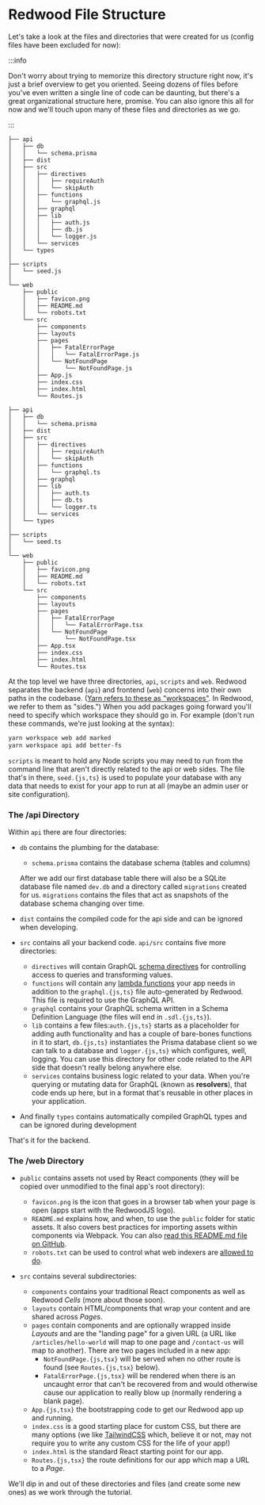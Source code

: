 # Redwood File Structure

Let's take a look at the files and directories that were created for us (config files have been excluded for now):

:::info

Don't worry about trying to memorize this directory structure right now, it's just a brief overview to get you oriented. Seeing dozens of files before you've even written a single line of code can be daunting, but there's a great organizational structure here, promise. You can also ignore this all for now and we'll touch upon many of these files and directories as we go.

:::

<Tabs groupId="js-ts">
<TabItem value="js" label="JavaScript">

```
├── api
│   ├── db
│   │   └── schema.prisma
│   ├── dist
│   ├── src
│   │   ├── directives
│   │   │   ├── requireAuth
│   │   │   └── skipAuth
│   │   ├── functions
│   │   │   └── graphql.js
│   │   ├── graphql
│   │   ├── lib
│   │   │   ├── auth.js
│   │   │   ├── db.js
│   │   │   └── logger.js
│   │   └── services
│   └── types
│
├── scripts
│   └── seed.js
│
└── web
    ├── public
    │   ├── favicon.png
    │   ├── README.md
    │   └── robots.txt
    └── src
        ├── components
        ├── layouts
        ├── pages
        │   ├── FatalErrorPage
        │   │   └── FatalErrorPage.js
        │   └── NotFoundPage
        │       └── NotFoundPage.js
        ├── App.js
        ├── index.css
        ├── index.html
        └── Routes.js
```

</TabItem>
<TabItem value="ts" label="TypeScript">

```
├── api
│   ├── db
│   │   └── schema.prisma
│   ├── dist
│   ├── src
│   │   ├── directives
│   │   │   ├── requireAuth
│   │   │   └── skipAuth
│   │   ├── functions
│   │   │   └── graphql.ts
│   │   ├── graphql
│   │   ├── lib
│   │   │   ├── auth.ts
│   │   │   ├── db.ts
│   │   │   └── logger.ts
│   │   └── services
│   └── types
│
├── scripts
│   └── seed.ts
│
└── web
    ├── public
    │   ├── favicon.png
    │   ├── README.md
    │   └── robots.txt
    └── src
        ├── components
        ├── layouts
        ├── pages
        │   ├── FatalErrorPage
        │   │   └── FatalErrorPage.tsx
        │   └── NotFoundPage
        │       └── NotFoundPage.tsx
        ├── App.tsx
        ├── index.css
        ├── index.html
        └── Routes.tsx
```

</TabItem>
</Tabs>

At the top level we have three directories, `api`, `scripts` and `web`. Redwood separates the backend (`api`) and frontend (`web`) concerns into their own paths in the codebase. ([Yarn refers to these as "workspaces"](https://yarnpkg.com/lang/en/docs/workspaces/). In Redwood, we refer to them as "sides.") When you add packages going forward you'll need to specify which workspace they should go in. For example (don't run these commands, we're just looking at the syntax):

```bash
yarn workspace web add marked
yarn workspace api add better-fs
```

`scripts` is meant to hold any Node scripts you may need to run from the command line that aren't directly related to the api or web sides. The file that's in there, `seed.{js,ts}` is used to populate your database with any data that needs to exist for your app to run at all (maybe an admin user or site configuration).

### The /api Directory

Within `api` there are four directories:

- `db` contains the plumbing for the database:
  - `schema.prisma` contains the database schema (tables and columns)

  After we add our first database table there will also be a SQLite database file named `dev.db` and a directory called `migrations` created for us. `migrations` contains the files that act as snapshots of the database schema changing over time.

- `dist` contains the compiled code for the api side and can be ignored when developing.

- `src` contains all your backend code. `api/src` contains five more directories:
  - `directives` will contain GraphQL [schema directives](https://www.graphql-tools.com/docs/schema-directives) for controlling access to queries and transforming values.
  - `functions` will contain any [lambda functions](https://docs.netlify.com/functions/overview/) your app needs in addition to the `graphql.{js,ts}` file auto-generated by Redwood. This file is required to use the GraphQL API.
  - `graphql` contains your GraphQL schema written in a Schema Definition Language (the files will end in `.sdl.{js,ts}`).
  - `lib` contains a few files:`auth.{js,ts}` starts as a placeholder for adding auth functionality and has a couple of bare-bones functions in it to start, `db.{js,ts}` instantiates the Prisma database client so we can talk to a database and `logger.{js,ts}` which configures, well, logging. You can use this directory for other code related to the API side that doesn't really belong anywhere else.
  - `services` contains business logic related to your data. When you're querying or mutating data for GraphQL (known as **resolvers**), that code ends up here, but in a format that's reusable in other places in your application.

- And finally `types` contains automatically compiled GraphQL types and can be ignored during development

That's it for the backend.

### The /web Directory

- `public` contains assets not used by React components (they will be copied over unmodified to the final app's root directory):
  - `favicon.png` is the icon that goes in a browser tab when your page is open (apps start with the RedwoodJS logo).
  - `README.md` explains how, and when, to use the `public` folder for static assets. It also covers best practices for importing assets within components via Webpack. You can also [read this README.md file on GitHub](https://github.com/redwoodjs/create-redwood-app/tree/main/web/public).
  - `robots.txt` can be used to control what web indexers are [allowed to do](https://www.robotstxt.org/robotstxt.html).

- `src` contains several subdirectories:
  - `components` contains your traditional React components as well as Redwood _Cells_ (more about those soon).
  - `layouts` contain HTML/components that wrap your content and are shared across _Pages_.
  - `pages` contain components and are optionally wrapped inside _Layouts_ and are the "landing page" for a given URL (a URL like `/articles/hello-world` will map to one page and `/contact-us` will map to another). There are two pages included in a new app:
    - `NotFoundPage.{js,tsx}` will be served when no other route is found (see `Routes.{js,tsx}` below).
    - `FatalErrorPage.{js,tsx}` will be rendered when there is an uncaught error that can't be recovered from and would otherwise cause our application to really blow up (normally rendering a blank page).
  - `App.{js,tsx}` the bootstrapping code to get our Redwood app up and running.
  - `index.css` is a good starting place for custom CSS, but there are many options (we like [TailwindCSS](https://tailwindcss.com/) which, believe it or not, may not require you to write any custom CSS for the life of your app!)
  - `index.html` is the standard React starting point for our app.
  - `Routes.{js,tsx}` the route definitions for our app which map a URL to a _Page_.

We'll dip in and out of these directories and files (and create some new ones) as we work through the tutorial.

